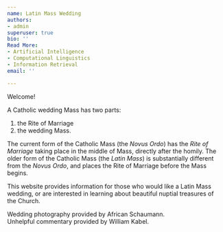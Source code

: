 ```yaml
---
name: Latin Mass Wedding
authors:
- admin
superuser: true
bio: ''
Read More:
- Artificial Intelligence
- Computational Linguistics
- Information Retrieval
email: ''

---
```

Welcome!

A Catholic wedding Mass has two parts:

1. the Rite of Marriage
2. the wedding Mass.

The current form of the Catholic Mass (the _Novus Ordo_) has the _Rite of Marriage_ taking place in the middle of Mass, directly after the homily. The older form of the Catholic Mass (the _Latin Mass_) is substantially different from the _Novus Ordo_, and places the Rite of Marriage before the Mass begins.

This website provides information for those who would like a Latin Mass wedding, or are interested in learning about beautiful nuptial treasures of the Church.

Wedding photography provided by African Schaumann.  
Unhelpful commentary provided by William Kabel.